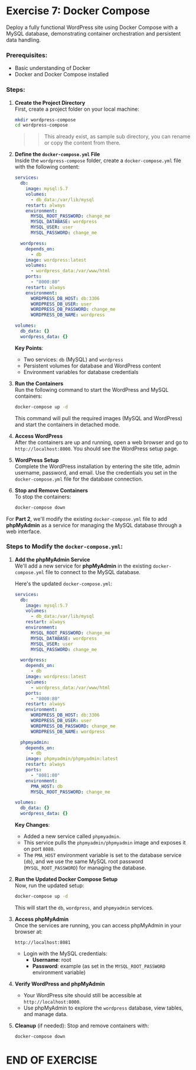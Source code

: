 # Exercise 7: Docker Compose
Deploy a fully functional WordPress site using Docker Compose with a MySQL database, demonstrating container orchestration and persistent data handling.

### Prerequisites:
- Basic understanding of Docker
- Docker and Docker Compose installed

### Steps:

1. **Create the Project Directory**  
   First, create a project folder on your local machine:
   ```bash
   mkdir wordpress-compose
   cd wordpress-compose
   ```
   >>This already exist, as sample sub directory, you can rename or copy the content from there. 

2. **Define the `docker-compose.yml` File**  
   Inside the `wordpress-compose` folder, create a `docker-compose.yml` file with the following content:
   ```yaml
   services:
     db:
       image: mysql:5.7
       volumes:
         - db_data:/var/lib/mysql
       restart: always
       environment:
         MYSQL_ROOT_PASSWORD: change_me
         MYSQL_DATABASE: wordpress
         MYSQL_USER: user
         MYSQL_PASSWORD: change_me

     wordpress:
       depends_on:
         - db
       image: wordpress:latest
       volumes:
         - wordpress_data:/var/www/html
       ports:
         - "8000:80"
       restart: always
       environment:
         WORDPRESS_DB_HOST: db:3306
         WORDPRESS_DB_USER: user
         WORDPRESS_DB_PASSWORD: change_me
         WORDPRESS_DB_NAME: wordpress

   volumes:
     db_data: {}
     wordpress_data: {}
   ```

   **Key Points**:
   - Two services: `db` (MySQL) and `wordpress`
   - Persistent volumes for database and WordPress content
   - Environment variables for database credentials

3. **Run the Containers**  
   Run the following command to start the WordPress and MySQL containers:
   ```bash
   docker-compose up -d
   ```

   This command will pull the required images (MySQL and WordPress) and start the containers in detached mode.

4. **Access WordPress**  
   After the containers are up and running, open a web browser and go to `http://localhost:8000`. You should see the WordPress setup page.

5. **WordPress Setup**  
   Complete the WordPress installation by entering the site title, admin username, password, and email. Use the credentials you set in the `docker-compose.yml` file for the database connection.

6. **Stop and Remove Containers**  
   To stop the containers:
   ```bash
   docker-compose down
   ```

For **Part 2**, we'll modify the existing `docker-compose.yml` file to add **phpMyAdmin** as a service for managing the MySQL database through a web interface.

### Steps to Modify the `docker-compose.yml`:

1. **Add the phpMyAdmin Service**  
   We'll add a new service for **phpMyAdmin** in the existing `docker-compose.yml` file to connect to the MySQL database.

   Here's the updated `docker-compose.yml`:

   ```yaml
   services:
     db:
       image: mysql:5.7
       volumes:
         - db_data:/var/lib/mysql
       restart: always
       environment:
         MYSQL_ROOT_PASSWORD: change_me
         MYSQL_DATABASE: wordpress
         MYSQL_USER: user
         MYSQL_PASSWORD: change_me

     wordpress:
       depends_on:
         - db
       image: wordpress:latest
       volumes:
         - wordpress_data:/var/www/html
       ports:
         - "8000:80"
       restart: always
       environment:
         WORDPRESS_DB_HOST: db:3306
         WORDPRESS_DB_USER: user
         WORDPRESS_DB_PASSWORD: change_me
         WORDPRESS_DB_NAME: wordpress

     phpmyadmin:
       depends_on:
         - db
       image: phpmyadmin/phpmyadmin:latest
       restart: always
       ports:
         - "8081:80"
       environment:
         PMA_HOST: db
         MYSQL_ROOT_PASSWORD: change_me

   volumes:
     db_data: {}
     wordpress_data: {}
   ```

   **Key Changes**:
   - Added a new service called `phpmyadmin`.
   - This service pulls the `phpmyadmin/phpmyadmin` image and exposes it on port `8080`.
   - The `PMA_HOST` environment variable is set to the database service (`db`), and we use the same MySQL root password (`MYSQL_ROOT_PASSWORD`) for managing the database.

2. **Run the Updated Docker Compose Setup**  
   Now, run the updated setup:
   ```bash
   docker-compose up -d
   ```

   This will start the `db`, `wordpress`, and `phpmyadmin` services.

3. **Access phpMyAdmin**  
   Once the services are running, you can access phpMyAdmin in your browser at:
   ```
   http://localhost:8081
   ```

   - Login with the MySQL credentials:
     - **Username**: root
     - **Password**: example (as set in the `MYSQL_ROOT_PASSWORD` environment variable)

4. **Verify WordPress and phpMyAdmin**  
   - Your WordPress site should still be accessible at `http://localhost:8000`.
   - Use phpMyAdmin to explore the `wordpress` database, view tables, and manage data.

5. **Cleanup** (if needed):
   Stop and remove containers with:
   ```bash
   docker-compose down
   ```

# END OF EXERCISE